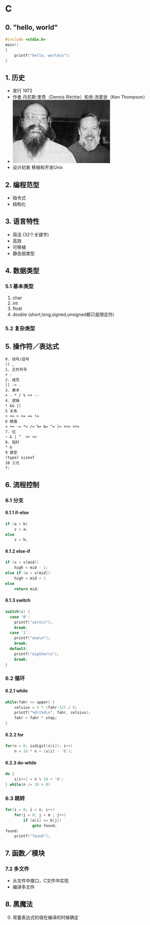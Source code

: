 # C

## 0. "hello, world"
  ```c
  #include <stdio.h>
  main() 
  {
      printf("hello, world\n");
  }
  ```

## 1. 历史
* 发行 1972
* 作者 丹尼斯·里奇（Dennis Ritchie）和肯·汤普逊（Ken Thompson）
* ![](https://github.com/mingchaoyan/MyUsedLanguages/blob/master/C/Ken_n_dennis.jpg)
* 设计初衷 移植和开发Unix

## 2. 编程范型
* 指令式
* 结构化

## 3. 语言特性
* 简洁 (32个关键字)
* 高效
* 可移植
* 静态弱类型

## 4. 数据类型

### 5.1 基本类型
1. char
2. int
3. float
4. double
(short,long,signed,unsigned都只是限定符)

### 5.2 复杂类型

## 5. 操作符／表达式
```
0. 括号/逗号
() , 
1. 正负符号
+ - 
2. 成员
[] -> .
3. 算术
+ - * / % ++ --
4. 逻辑
! && ||
5 关系
< <= > >= == !=
6 赋值
= += -= *= /= %= &= ^= |= <<= >>=
7. 位
~ & | ^  >> <<
8. 指针
* &
9 类型
(type) sizeof
10 三元
?:
```

## 6. 流程控制

### 6.1 分支

#### 6.1.1 if-else
```C
if (a > b)
    z = a;
else
    z = b;
```

#### 6.1.2 else-if
```C
if (x < v[mid])
    high = mid - 1;
else if (x > v[mid])
    high = mid + 1
else 
    return mid;
```

#### 6.1.3 switch
```C
switch(c) {
  case '0':
    printf("zero\n");
    break;
  case '1':
    printf("one\n");
    break;
  default:
    printf("nigther\n");
    break;
}
```

### 6.2 循环

#### 6.2.1 while
```C
while(fahr <= upper) {
    celsius = 5 * (fahr-32) / 9;
    printf("%d\t%d\n", fahr, celsius);
    fahr = fahr * step;
}
```

#### 6.2.2 for
```C
for(n = 0; isdigit(s[i]); i++)
    n = 10 * n + (s[i] - '0');
```

#### 6.2.3 do-while
```C
do {
    s[i++] = n % 10 + '0';
} while(n /= 10 > 0)
```

### 6.3 跳转
```C
for(i = 0; i < n; i++)
    for(j = 0; j < m ; j++)
        if (a[i] == b[j])
            goto found;
found:
    printf("found");
```

## 7. 函数／模块

### 7.2 多文件
* 头文件中接口，C文件中实现
* 编译多文件

## 8. 黑魔法
0. 常量表达式的值在编译的时候确定
